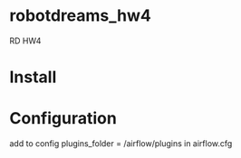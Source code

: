# robotdreams_hw4
RD HW4

# Install


# Configuration

add to config plugins_folder = /airflow/plugins in airflow.cfg
